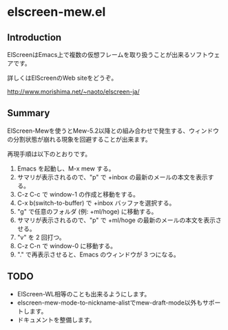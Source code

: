 # elscreen-mew.el

## Introduction

ElScreenはEmacs上で複数の仮想フレームを取り扱うことが出来るソフトウェアです。

詳しくはElScreenのWeb siteをどうぞ。

http://www.morishima.net/~naoto/elscreen-ja/

## Summary

ElScreen-Mewを使うとMew-5.2以降との組み合わせで発生する、ウィンドウの分割状態が崩れる現象を回避することが出来ます。

再現手順は以下のとおりです。

1. Emacs を起動し、M-x mew する。
2. サマリが表示されるので、"p" で +inbox の最新のメールの本文を表示する。
3. C-z C-c で window-1 の作成と移動をする。
4. C-x b(switch-to-buffer) で +inbox バッファを選択する。
5. "g" で任意のフォルダ (例: +ml/hoge) に移動する。
6. サマリが表示されるので、"p" で +ml/hoge の最新のメールの本文を表示させる。
7. "v" を 2 回打つ。
8. C-z C-n で window-0 に移動する。
9. "." で再表示させると、Emacs のウィンドウが 3 つになる。

## TODO

- ElScreen-WL相等のことも出来るようにします。
- elscreen-mew-mode-to-nickname-alistでmew-draft-mode以外もサポートします。
- ドキュメントを整備します。
